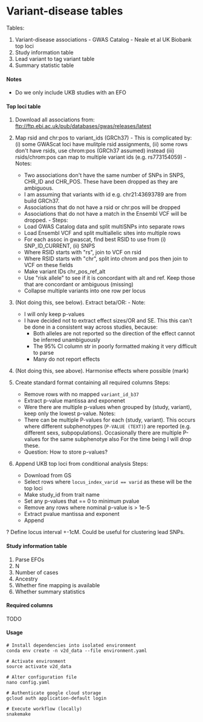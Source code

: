 Variant-disease tables
======================

Tables:
  1. Variant-disease associations
    - GWAS Catalog
    - Neale et al UK Biobank top loci
  2. Study information table
  3. Lead variant to tag variant table
  4. Summary statistic table

#### Notes
- Do we only include UKB studies with an EFO

#### Top loci table
  1. Download all associations from: ftp://ftp.ebi.ac.uk/pub/databases/gwas/releases/latest
  2. Map rsid and chr:pos to variant_ids (GRCh37)
    - This is complicated by:
      (i) some GWAScat loci have mulitple rsid assignments,
      (ii) some rows don't have rsids, use chrom:pos (GRCh37 assumed) instead
      (iii) rsids/chrom:pos can map to multiple variant ids
            (e.g. rs773154059)
    - Notes:
      - Two associations don't have the same number of SNPs in SNPS, CHR_ID and
        CHR_POS. These have been dropped as they are ambiguous.
      - I am assuming that variants with id e.g. chr21:43693789 are from build GRCh37.
      - Associations that do not have a rsid or chr:pos will be dropped
      - Associations that do not have a match in the Ensembl VCF will be dropped.
    - Steps:
      - Load GWAS Catalog data and split multiSNPs into separate rows
      - Load Ensembl VCF and split multiallelic sites into multiple rows
      - For each assoc in gwascat, find best RSID to use from (i) SNP_ID_CURRENT, (ii) SNPS
      - Where RSID starts with "rs", join to VCF on rsid
      - Where RSID starts with "chr", split into chrom and pos then join to VCF on these fields
      - Make variant IDs chr_pos_ref_alt
      - Use "risk allele" to see if it is concordant with alt and ref. Keep those that are concordant or ambiguous (missing)
      - Collapse multiple variants into one row per locus
  3. (Not doing this, see below). Extract beta/OR:
    - Note:
      - I will only keep p-values
      - I have decided not to extract effect sizes/OR and SE. This this can't
        be done in a consistent way across studies, because:
          - Both alleles are not reported so the direction of the effect
            cannot be inferred unambiguously
          - The 95% CI column str in poorly formatted making it very difficult
            to parse
          - Many do not report effects
  4. (Not doing this, see above). Harmonise effects where possible (mark)
  5. Create standard format containing all required columns
    Steps:
      - Remove rows with no mapped `variant_id_b37`
      - Extract p-value mantissa and exponenet
      - Were there are multiple p-values when grouped by (study, variant), keep only the lowest p-value.
    Notes:
      - There can be multiple P-values for each (study, variant). This occurs where different subphenotypes (`P-VALUE (TEXT)`) are reported (e.g. different sexs, subpopulations). Occasionally there are multiple P-values for the same subphenotye also For the time being I will drop these.
      - Question: How to store p-values?

  6. Append UKB top loci from conditional analysis
    Steps:
      - Download from GS
      - Select rows where `locus_index_varid == varid` as these will be the top loci
      - Make study_id from trait name
      - Set any p-values that == 0 to minimum pvalue
      - Remove any rows where nominal p-value is > 1e-5
      - Extract pvalue mantissa and exponent
      - Append

  ? Define locus interval +-1cM. Could be useful for clustering lead SNPs.

#### Study information table
  1. Parse EFOs
  2. N
  3. Number of cases
  4. Ancestry
  5. Whether fine mapping is available
  5. Whether summary statistics

#### Required columns
TODO

#### Usage

```
# Install dependencies into isolated environment
conda env create -n v2d_data --file environment.yaml

# Activate environment
source activate v2d_data

# Alter configuration file
nano config.yaml

# Authenticate google cloud storage
gcloud auth application-default login

# Execute workflow (locally)
snakemake
```
